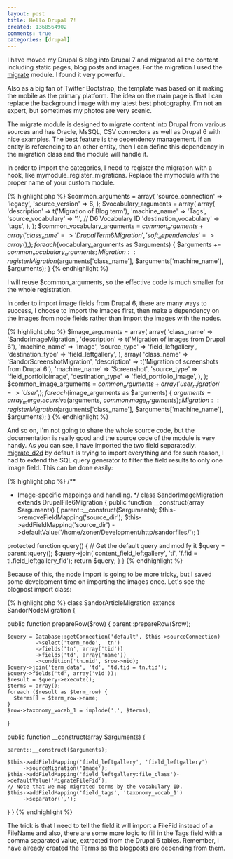 ```yaml
---
layout: post
title: Hello Drupal 7!
created: 1368564902
comments: true
categories: [drupal]
---
```

I have moved my Drupal 6 blog into Drupal 7 and migrated all the content including static pages, blog posts and images. For the migration I used the <a href="http://drupal.org/project/migrate">migrate</a> module. I found it very powerful.

Also as a big fan of Twitter Bootstrap, the template was based on it making the mobile as the primary platform. The idea on the main page is that I can replace the background image with my latest best photography. I'm not an expert, but sometimes my photos are very scenic.

The migrate module is designed to migrate content into Drupal from various sources and has Oracle, MsSQL, CSV connectors as well as Drupal 6 with nice examples. The best feature is the dependency management. If an entity is referencing to an other entity, then I can define this dependency in the migration class and the module will handle it.

In order to import the categories, I need to register the migration with a hook, like mymodule_register_migrations. Replace the mymodule with the proper name of your custom module.

{% highlight php %}
  $common_arguments = array(
    'source_connection' => 'legacy',
    'source_version' => 6,
  );
  $vocabulary_arguments = array(
    array(
      'description' => t('Migration of Blog term'),
      'machine_name' => 'Tags',
      'source_vocabulary' => '1',  // D6 Vocabulary ID
      'destination_vocabulary' => 'tags',
    ),
  );
  $common_vocabulary_arguments = $common_arguments + array(
    'class_name' => 'DrupalTerm6Migration',
    'soft_dependencies' => array(),
  );
  foreach ($vocabulary_arguments as $arguments) {
    $arguments += $common_vocabulary_arguments;
    Migration::registerMigration($arguments['class_name'], $arguments['machine_name'],
                                 $arguments);
  }
{% endhighlight %}

I will reuse $common_arguments, so the effective code is much smaller for the whole registration.

In order to import image fields from Drupal 6, there are many ways to success, I choose to import the images first, then make a dependency on the images from node fields rather than import the images with the nodes.

{% highlight php %}
  $image_arguments = array(
    array(
      'class_name' => 'SandorImageMigration',
      'description' => t('Migration of images from Drupal 6'),
      'machine_name' => 'Image',
      'source_type' => 'field_leftgallery',
      'destination_type' => 'field_leftgallery',
    ),
    array(
      'class_name' => 'SandorScreenshotMigration',
      'description' => t('Migration of screenshots from Drupal 6'),
      'machine_name' => 'Screenshot',
      'source_type' => 'field_portfolioimage',
      'destination_type' => 'field_portfolio_image',
    ),
  );
  $common_image_arguments = $common_arguments + array(
    'user_migration' => 'User',
  );
  foreach ($image_arguments as $arguments) {
    $arguments = array_merge_recursive($arguments, $common_image_arguments);
    Migration::registerMigration($arguments['class_name'], $arguments['machine_name'],
                                 $arguments);
  }
{% endhighlight %}

And so on, I'm not going to share the whole source code, but the documentation is really good and the source code of the module is very handy. As you can see, I have imported the two field separatedly. <a href="http://drupal.org/project/migrate_d2d">migrate_d2d</a> by default is trying to import everything and for such reason, I had to extend the SQL query generator to filter the field results to only one image field. This can be done easily:

{% highlight php %}
/**
 * Image-specific mappings and handling.
 */
class SandorImageMigration extends DrupalFile6Migration {
  public function __construct(array $arguments) {
    parent::__construct($arguments);
    $this->removeFieldMapping('source_dir');
    $this->addFieldMapping('source_dir')
         ->defaultValue('/home/zoner/Development/http/sandorfiles/');
  }

  protected function query() {
    // Get the default query and modify it
    $query = parent::query();
    $query->join('content_field_leftgallery', 'ti', 'f.fid = ti.field_leftgallery_fid');
    return $query;
  }
}
{% endhighlight %}

Because of this, the node import is going to be more tricky, but I saved some development time on importing the images once. Let's see the blogpost import class:

{% highlight php %}
class SandorArticleMigration extends SandorNodeMigration {

  public function prepareRow($row) {
    parent::prepareRow($row);

    $query = Database::getConnection('default', $this->sourceConnection)
             ->select('term_node', 'tn')
             ->fields('tn', array('tid'))
             ->fields('td', array('name'))
             ->condition('tn.nid', $row->nid);
    $query->join('term_data', 'td', 'td.tid = tn.tid');
    $query->fields('td', array('vid'));
    $result = $query->execute();
    $terms = array();
    foreach ($result as $term_row) {
      $terms[] = $term_row->name;
    }
    $row->taxonomy_vocab_1 = implode(',', $terms);
  }

  public function __construct(array $arguments) {

    parent::__construct($arguments);

    $this->addFieldMapping('field_leftgallery', 'field_leftgallery')
         ->sourceMigration('Image');
    $this->addFieldMapping('field_leftgallery:file_class')->defaultValue('MigrateFileFid');
    // Note that we map migrated terms by the vocabulary ID.
    $this->addFieldMapping('field_tags', 'taxonomy_vocab_1')
         ->separator(',');
  }
}
{% endhighlight %}

The trick is that I need to tell the field it will import a FileFid instead of a FileName and also, there are some more logic to fill in the Tags field with a comma separated value, extracted from the Drupal 6 tables. Remember, I have already created the Terms as the blogposts are depending from them.

